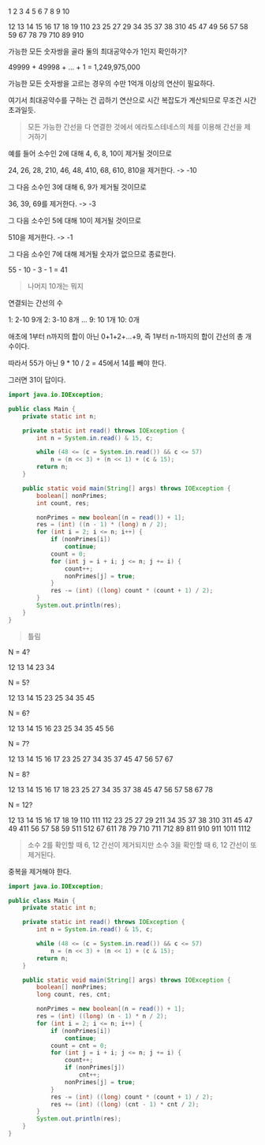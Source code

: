 1 2 3 4 5 6 7 8 9 10

12 13 14 15 16 17 18 19 110
23 25 27 29
34 35 37 38 310
45 47 49
56 57 58 59
67
78 79 710
89
910

가능한 모든 숫자쌍을 골라 둘의 최대공약수가 1인지 확인하기?

49999 + 49998 + ... + 1 = 1,249,975,000

가능한 모든 숫자쌍을 고르는 경우의 수만 1억개 이상의 연산이 필요하다.

여기서 최대공약수를 구하는 건 곱하기 연산으로 시간 복잡도가 계산되므로 무조건 시간초과일듯.

> 모든 가능한 간선을 다 연결한 것에서 에라토스테네스의 체를 이용해 간선을 제거하기

예를 들어 소수인 2에 대해 4, 6, 8, 10이 제거될 것이므로

24, 26, 28, 210, 46, 48, 410, 68, 610, 810을 제거한다. -> -10

그 다음 소수인 3에 대해 6, 9가 제거될 것이므로

36, 39, 69를 제거한다. -> -3

그 다음 소수인 5에 대해 10이 제거될 것이므로

510을 제거한다. -> -1

그 다음 소수인 7에 대해 제거될 숫자가 없으므로 종료한다.

55 - 10 - 3 - 1 = 41

> 나머지 10개는 뭐지

연결되는 간선의 수

1: 2-10 9개
2: 3-10 8개
...
9: 10 1개
10: 0개

애초에 1부터 n까지의 합이 아닌 0+1+2+...+9, 즉 1부터 n-1까지의 합이 간선의 총 개수이다.

따라서 55가 아닌 9 \* 10 / 2 = 45에서 14를 빼야 한다.

그러면 31이 답이다.

```java
import java.io.IOException;

public class Main {
	private static int n;

	private static int read() throws IOException {
		int n = System.in.read() & 15, c;

		while (48 <= (c = System.in.read()) && c <= 57)
			n = (n << 3) + (n << 1) + (c & 15);
		return n;
	}

	public static void main(String[] args) throws IOException {
		boolean[] nonPrimes;
		int count, res;

		nonPrimes = new boolean[(n = read()) + 1];
		res = (int) ((n - 1) * (long) n / 2);
		for (int i = 2; i <= n; i++) {
			if (nonPrimes[i])
				continue;
			count = 0;
			for (int j = i + i; j <= n; j += i) {
				count++;
				nonPrimes[j] = true;
			}
			res -= (int) ((long) count * (count + 1) / 2);
		}
		System.out.println(res);
	}
}
```

> 틀림

N = 4?

12 13 14
23
34

N = 5?

12 13 14 15
23 25
34 35
45

N = 6?

12 13 14 15 16
23 25
34 35
45
56

N = 7?

12 13 14 15 16 17
23 25 27
34 35 37
45 47
56 57
67

N = 8?

12 13 14 15 16 17 18
23 25 27
34 35 37 38
45 47
56 57 58
67
78

N = 12?

12 13 14 15 16 17 18 19 110 111 112
23 25 27 29 211
34 35 37 38 310 311
45 47 49 411
56 57 58 59 511 512
67 611
78 79 710 711 712
89 811
910 911
1011
1112

> 소수 2를 확인할 때 6, 12 간선이 제거되지만 소수 3을 확인할 때 6, 12 간선이 또 제거된다.

중복을 제거해야 한다.

```java
import java.io.IOException;

public class Main {
	private static int n;

	private static int read() throws IOException {
		int n = System.in.read() & 15, c;

		while (48 <= (c = System.in.read()) && c <= 57)
			n = (n << 3) + (n << 1) + (c & 15);
		return n;
	}

	public static void main(String[] args) throws IOException {
		boolean[] nonPrimes;
		long count, res, cnt;

		nonPrimes = new boolean[(n = read()) + 1];
		res = (int) ((long) (n - 1) * n / 2);
		for (int i = 2; i <= n; i++) {
			if (nonPrimes[i])
				continue;
			count = cnt = 0;
			for (int j = i + i; j <= n; j += i) {
				count++;
				if (nonPrimes[j])
					cnt++;
				nonPrimes[j] = true;
			}
			res -= (int) ((long) count * (count + 1) / 2);
			res += (int) ((long) (cnt - 1) * cnt / 2);
		}
		System.out.println(res);
	}
}
```
